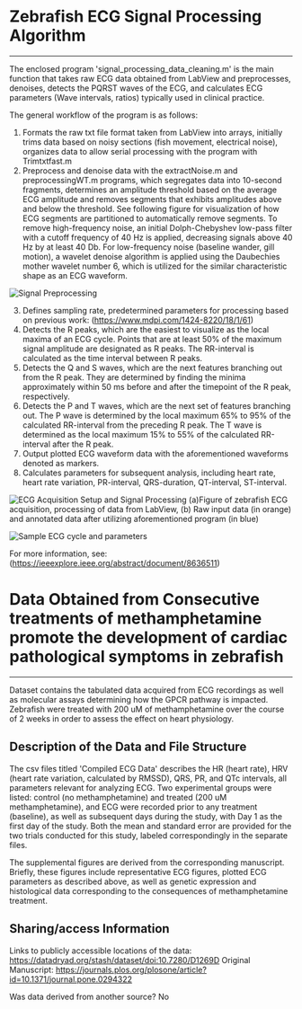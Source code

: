 # Zebrafish ECG Signal Processing Algorithm
---

The enclosed program 'signal_processing_data_cleaning.m' is the main function that takes raw ECG data obtained from LabView and preprocesses, denoises, detects the PQRST waves of the ECG, and calculates ECG parameters (Wave intervals, ratios) typically used in clinical practice. 

The general workflow of the program is as follows:
1. Formats the raw txt file format taken from LabView into arrays, initially trims data based on noisy sections (fish movement, electrical noise), organizes data to allow serial processing with the program with Trimtxtfast.m
2. Preprocess and denoise data with the extractNoise.m and preprocessingWT.m programs, which segregates data into 10-second fragments, determines an amplitude threshold based on the average ECG amplitude and removes segments that exhibits amplitudes above and below the threshold. See following figure for visualization of how ECG segments are partitioned to automatically remove segments. To remove high-frequency noise, an initial Dolph-Chebyshev low-pass filter with a cutoff frequency of 40 Hz is applied, decreasing signals above 40 Hz by at least 40 Db. For low-frequency noise (baseline wander, gill motion), a wavelet denoise algorithm is applied using the Daubechies mother wavelet number 6, which is utilized for the similar characteristic shape as an ECG waveform.

![Signal Preprocessing](https://ieeexplore.ieee.org/mediastore_new/IEEE/content/media/7361/8706548/8636511/le3-2897789-large.gif)

3. Defines sampling rate, predetermined parameters for processing based on previous work: (https://www.mdpi.com/1424-8220/18/1/61)
4. Detects the R peaks, which are the easiest to visualize as the local maxima of an ECG cycle. Points that are at least 50% of the maximum signal amplitude are designated as R peaks. The RR-interval is calculated as the time interval between R peaks.
5. Detects the Q and S waves, which are the next features branching out from the R peak. They are determined by finding the minima approximately within 50 ms before and after the timepoint of the R peak, respectively.
6. Detects the P and T waves, which are the next set of features branching out. The P wave is determined by the local maximum 65% to 95% of the calculated RR-interval from the preceding R peak. The T wave is determined as the local maximum 15% to 55% of the calculated RR-interval after the R peak.
7. Output plotted ECG waveform data with the aforementioned waveforms denoted as markers.
8. Calculates parameters for subsequent analysis, including heart rate, heart rate variation, PR-interval, QRS-duration, QT-interval, ST-interval.

![ECG Acquisition Setup and Signal Processing](https://ibb.co/c3VwkKN)
(a)Figure of zebrafish ECG acquisition, processing of data from LabView, (b) Raw input data (in orange) and annotated data after utilizing aforementioned program (in blue)

![Sample ECG cycle and parameters](https://ibb.co/zZzdf2s)

For more information, see: (https://ieeexplore.ieee.org/abstract/document/8636511)
# Data Obtained from Consecutive treatments of methamphetamine promote the development of cardiac pathological symptoms in zebrafish
---

Dataset contains the tabulated data acquired from ECG recordings as well as molecular assays determining how the GPCR pathway is impacted. Zebrafish were treated with 200 uM of methamphetamine over the course of 2 weeks in order to assess the effect on heart physiology.


## Description of the Data and File Structure

The csv files titled 'Compiled ECG Data' describes the HR (heart rate), HRV (heart rate variation, calculated by RMSSD), QRS, PR, and QTc intervals, all parameters relevant for analyzing ECG. Two experimental groups were listed: control (no methamphetamine) and treated (200 uM methamphetamine), and ECG were recorded prior to any treatment (baseline), as well as subsequent days during the study, with Day 1 as the first day of the study. Both the mean and standard error are provided for the two trials conducted for this study, labeled correspondingly in the separate files. 

The supplemental figures are derived from the corresponding manuscript. Briefly, these figures include representative ECG figures, plotted ECG parameters as described above, as well as genetic expression and histological data corresponding to the consequences of methamphetamine treatment.






## Sharing/access Information

Links to publicly accessible locations of the data: https://datadryad.org/stash/dataset/doi:10.7280/D1269D
Original Manuscript: https://journals.plos.org/plosone/article?id=10.1371/journal.pone.0294322

Was data derived from another source?
No
